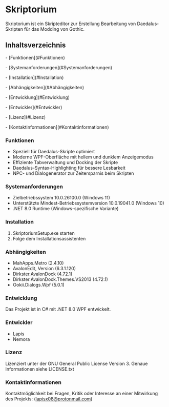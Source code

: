 # Skriptorium

Skriptorium ist ein Skripteditor zur Erstellung Bearbeitung von Daedalus-Skripten für das Modding von Gothic.





## Inhaltsverzeichnis

\- \[Funktionen](#Funktionen)

\- \[Systemanforderungen](#Systemanforderungen)

\- \[Installation](#Installation)

\- \[Abhängigkeiten](#Abhängigkeiten)

\- \[Entwicklung](#Entwicklung)

\- \[Entwickler](#Entwickler)

\- \[Lizenz](#Lizenz)

\- \[Kontaktinformationen](#Kontaktinformationen)



### Funktionen

* Speziell für Daedalus-Skripte optimiert
* Moderne WPF-Oberfläche mit hellem und dunklem Anzeigemodus
* Effiziente Tabverwaltung und Docking der Skripte
* Daedalus-Syntax-Highlighting für bessere Lesbarkeit
* NPC- und Dialogenerator zur Zeitersparnis beim Skripten





### Systemanforderungen

* Zielbetriebssystem 10.0.26100.0 (Windows 11)
* Unterstützte Mindest-Betriebssystemversion 10.0.19041.0 (Windows 10)
* .NET 8.0 Runtime (Windows-spezifische Variante)





### Installation

1. SkriptoriumSetup.exe starten
2. Folge dem Installationsassistenten



### Abhängigkeiten

* MahApps.Metro (2.4.10)
* AvalonEdit, Version (6.3.1.120)
* Dirkster.AvalonDock (4.72.1)
* Dirkster.AvalonDock.Themes.VS2013 (4.72.1)
* Ookii.Dialogs.Wpf (5.0.1)



### Entwicklung

Das Projekt ist in C# mit .NET 8.0 WPF entwickelt.





### Entwickler

* Lapis
* Nemora





### Lizenz

Lizenziert unter der GNU General Public License Version 3. Genaue Informationen siehe LICENSE.txt





### Kontaktinformationen

Kontaktmöglichkeit bei Fragen, Kritik oder Interesse an einer Mitwirkung des Projekts: (lapisx08@protonmail.com)

